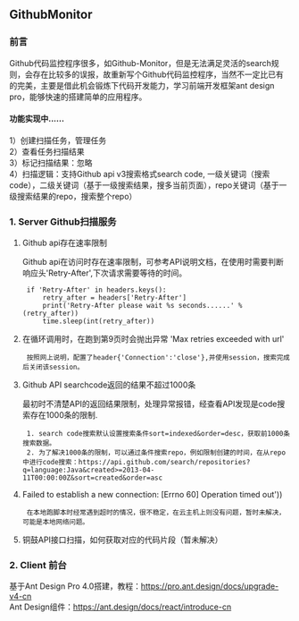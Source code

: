 ## GithubMonitor

### 前言

Github代码监控程序很多，如Github-Monitor，但是无法满足灵活的search规则，会存在比较多的误报，故重新写个Github代码监控程序，当然不一定比已有的完美，主要是借此机会锻炼下代码开发能力，学习前端开发框架ant design pro，能够快速的搭建简单的应用程序。    


#### 功能实现中......
1）创建扫描任务，管理任务    
2）查看任务扫描结果  
3）标记扫描结果：忽略  
4）扫描逻辑：支持Github api v3搜索格式search code, 一级关键词（搜索code），二级关键词（基于一级搜索结果，搜多当前页面），repo关键词（基于一级搜索结果的repo，搜索整个repo）  




### 1. Server Github扫描服务 

1. Github api存在速率限制  

	Github api在访问时存在速率限制，可参考API说明文档，在使用时需要判断响应头'Retry-After',下次请求需要等待的时间。  
	
		if 'Retry-After' in headers.keys():
            retry_after = headers['Retry-After']
            print('Retry-After please wait %s seconds......' % (retry_after))
            time.sleep(int(retry_after))
            
2. 在循环调用时，在跑到第9页时会抛出异常 'Max retries exceeded with url'

		按照网上说明，配置了header{'Connection':'close'},并使用session，搜索完成后关闭该session。  

3. Github API searchcode返回的结果不超过1000条  
	
	最初时不清楚API的返回结果限制，处理异常报错，经查看API发现是code搜索存在1000条的限制. 
	
		1. search code搜索默认设置搜索条件sort=indexed&order=desc，获取前1000条搜索数据。  
		2. 为了解决1000条的限制，可以通过条件搜索repo，例如限制创建的时间，在从repo中进行code搜索：https://api.github.com/search/repositories?q=language:Java&created>=2013-04-11T00:00:00Z&sort=created&order=asc
		
4. Failed to establish a new connection: [Errno 60] Operation timed out'))

		在本地跑脚本时经常遇到超时的情况，很不稳定，在云主机上则没有问题，暂时未解决，可能是本地网络问题。  
	
5. 铜鼓API接口扫描，如何获取对应的代码片段（暂未解决）


### 2. Client 前台

基于Ant Design Pro 4.0搭建，教程：https://pro.ant.design/docs/upgrade-v4-cn    
Ant Design组件：https://ant.design/docs/react/introduce-cn  



